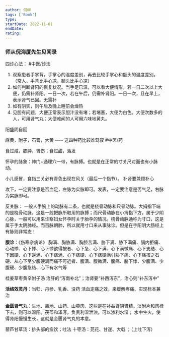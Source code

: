 ```yaml
---
author: 何柳
tags: ['Book']
type: 
startDate: 2022-11-01
endDate:
rating: 
---
```


### 师从倪海厦先生见闻录

四诊心法： #中医/诊法  
1. 观察患者手掌背，手掌心的温度差别，再去比较手掌心和额头的温度差别。（常人，手背比手心凉，额头比手心凉）
2. 如何判断肾阳的恢复状况。当手足已温，可以看大便情形，若一日二次以上大便，仍需补肾阳。一日一次，若在午后，仍需补肾阳。一日一次，且在早上，表示肾气已回。无需补
3. 如有阴实，则午后及晚上睡前会燥热
4. 见胆有问题，大便正常表示胆汁没有堵；若堵塞，大便为白色。大便次数多的人，可用肾气丸；大便难闻的人可用六味地黄丸。

阳盛阴自回


麻黄，附子，石膏，大黄 ---- 这四种药比较难驾驭 #中医/药


食过咸，膝肿，肾伤；食过甜，落发


怀孕的脉象：神门+通理穴一带，有脉搏。也就是在正常的寸关尺对面也有小脉动。

小儿感冒，食指三关必有青色出现在风关（最后一个指节）。
补肾要兼顾补心

攻下，一定要注意是否血足，左脉为实脉即可。发表，一定要注意是否气足，右脉为实脉即可。


反关脉：
一般人手腕上的动脉有二条，也就是桡骨动脉和尺骨动脉。大拇指下端的是桡骨动脉，这是一般把脉所取用的脉搏；而尺骨动脉在小拇指下方，属于少阴心脉，一般可以用来诊察妇女怀孕时关于胎孕的情况。桡骨动脉通称为寸口，这是属于手太阴肺经。而百脉朝肺，所以就用寸口来从事脉诊。但是在手阳明大肠经上有脉则非常态！


**腹诊**：《伤寒杂病论》
胸满、胸胁满、胸腔苦满、胁下满、胁下满痛、膈内拒痛、心动悸、心下悸、心下悸欲得按者、心下急、心下满、心下满微痛、心下支结、心下因硬、心下逆满、心下痞满、心下痞硬、心下痞硬满引胁下痛、心下痛按之石硬、从心下至少腹硬满而痛不可近者、腹满、腹微满、腹痛、脐下悸、少腹满、少腹硬、少腹急结、心下有水气等



桂姜草枣黄辛附子汤
治肝的“泻南补北”；治肾要“补西泻东”，治心则“补东泻中”



**活络效灵丹**：当归、丹参、乳香、没药
活血定痛之效，来缓解疼痛、实现标本兼治


**金匮肾气丸**：生地、熟地、山药、山萸肉，这些是在补益肾阴肾精。淡附片和肉桂下去，则可以温阳。茯苓和泽泻，负责利湿泄浊，可以渗利水湿；
水中生火，使得肾阳慢慢生长，这就是金匮肾气丸的本意。


藜芦甘草汤：排头部的痰饮；吐法
十枣汤：芫花、甘遂、大戟 ；（上吐下泻）










